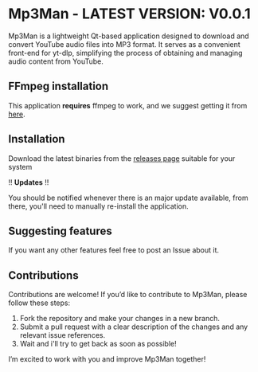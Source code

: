 # Mp3Man - LATEST VERSION: V0.0.1
Mp3Man is a lightweight Qt-based application designed to download and convert YouTube audio files into MP3 format. It serves as a convenient front-end for yt-dlp, simplifying the process of obtaining and managing audio content from YouTube.

## FFmpeg installation ##
This application **requires** ffmpeg to work, and we suggest getting it from [here](https://github.com/yt-dlp/FFmpeg-Builds/releases/tag/latest).

## Installation ##
Download the latest binaries from the [releases page](https://github.com/globbertot/Mp3Man/releases/latest) suitable for your system


!! **Updates** !!

You should be notified whenever there is an major update available, from there, you'll need to manually re-install the application.

## Suggesting features ##
If you want any other features feel free to post an Issue about it.

## Contributions
Contributions are welcome! If you’d like to contribute to Mp3Man, please follow these steps:

1. Fork the repository and make your changes in a new branch.
2. Submit a pull request with a clear description of the changes and any relevant issue references.
3. Wait and i'll try to get back as soon as possible!

I’m excited to work with you and improve Mp3Man together!
